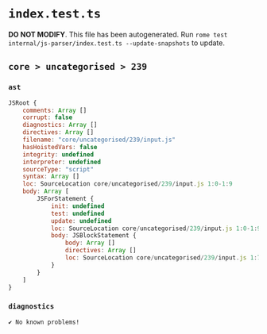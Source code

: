 # `index.test.ts`

**DO NOT MODIFY**. This file has been autogenerated. Run `rome test internal/js-parser/index.test.ts --update-snapshots` to update.

## `core > uncategorised > 239`

### `ast`

```javascript
JSRoot {
	comments: Array []
	corrupt: false
	diagnostics: Array []
	directives: Array []
	filename: "core/uncategorised/239/input.js"
	hasHoistedVars: false
	integrity: undefined
	interpreter: undefined
	sourceType: "script"
	syntax: Array []
	loc: SourceLocation core/uncategorised/239/input.js 1:0-1:9
	body: Array [
		JSForStatement {
			init: undefined
			test: undefined
			update: undefined
			loc: SourceLocation core/uncategorised/239/input.js 1:0-1:9
			body: JSBlockStatement {
				body: Array []
				directives: Array []
				loc: SourceLocation core/uncategorised/239/input.js 1:7-1:9
			}
		}
	]
}
```

### `diagnostics`

```
✔ No known problems!

```
